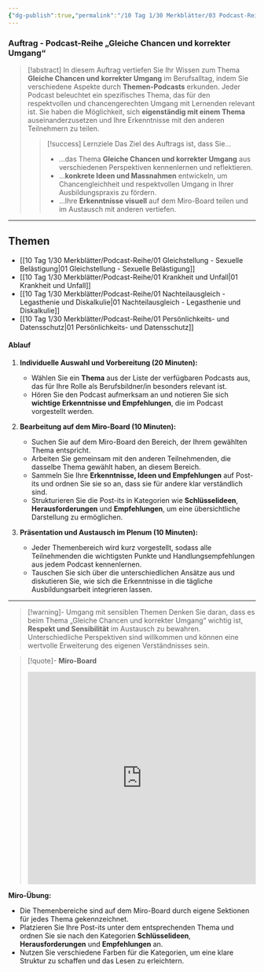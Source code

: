 ```yaml
---
{"dg-publish":true,"permalink":"/10 Tag 1/30 Merkblätter/03 Podcast-Reihe/"}
---
```


### Auftrag - Podcast-Reihe „Gleiche Chancen und korrekter Umgang“ 

>[!abstract] In diesem Auftrag vertiefen Sie Ihr Wissen zum Thema **Gleiche Chancen und korrekter Umgang** im Berufsalltag, indem Sie verschiedene Aspekte durch **Themen-Podcasts** erkunden. Jeder Podcast beleuchtet ein spezifisches Thema, das für den respektvollen und chancengerechten Umgang mit Lernenden relevant ist. Sie haben die Möglichkeit, sich **eigenständig mit einem Thema** auseinanderzusetzen und Ihre Erkenntnisse mit den anderen Teilnehmern zu teilen.  
>
> > [!success] Lernziele
> > Das Ziel des Auftrags ist, dass Sie...
> > * ...das Thema **Gleiche Chancen und korrekter Umgang** aus verschiedenen Perspektiven kennenlernen und reflektieren.
> > * ...**konkrete Ideen und Massnahmen** entwickeln, um Chancengleichheit und respektvollen Umgang in Ihrer Ausbildungspraxis zu fördern.
> > * ...Ihre **Erkenntnisse visuell** auf dem Miro-Board teilen und im Austausch mit anderen vertiefen.

---
## Themen
- [[10 Tag 1/30 Merkblätter/Podcast-Reihe/01 Gleichstellung - Sexuelle Belästigung\|01 Gleichstellung - Sexuelle Belästigung]]
- [[10 Tag 1/30 Merkblätter/Podcast-Reihe/01 Krankheit und Unfall\|01 Krankheit und Unfall]]
- [[10 Tag 1/30 Merkblätter/Podcast-Reihe/01 Nachteilausgleich - Legasthenie und Diskalkulie\|01 Nachteilausgleich - Legasthenie und Diskalkulie]]
- [[10 Tag 1/30 Merkblätter/Podcast-Reihe/01 Persönlichkeits- und Datensschutz\|01 Persönlichkeits- und Datensschutz]]

#### Ablauf

1. **Individuelle Auswahl und Vorbereitung (20 Minuten):**
   - Wählen Sie ein **Thema** aus der Liste der verfügbaren Podcasts aus, das für Ihre Rolle als Berufsbildner/in besonders relevant ist.
   - Hören Sie den Podcast aufmerksam an und notieren Sie sich **wichtige Erkenntnisse und Empfehlungen**, die im Podcast vorgestellt werden.
   
2. **Bearbeitung auf dem Miro-Board (10 Minuten):**
   - Suchen Sie auf dem Miro-Board den Bereich, der Ihrem gewählten Thema entspricht.
   - Arbeiten Sie gemeinsam mit den anderen Teilnehmenden, die dasselbe Thema gewählt haben, an diesem Bereich.
   - Sammeln Sie Ihre **Erkenntnisse, Ideen und Empfehlungen** auf Post-its und ordnen Sie sie so an, dass sie für andere klar verständlich sind.
   - Strukturieren Sie die Post-its in Kategorien wie **Schlüsselideen**, **Herausforderungen** und **Empfehlungen**, um eine übersichtliche Darstellung zu ermöglichen.

3. **Präsentation und Austausch im Plenum (10 Minuten):**
   - Jeder Themenbereich wird kurz vorgestellt, sodass alle Teilnehmenden die wichtigsten Punkte und Handlungsempfehlungen aus jedem Podcast kennenlernen.
   - Tauschen Sie sich über die unterschiedlichen Ansätze aus und diskutieren Sie, wie sich die Erkenntnisse in die tägliche Ausbildungsarbeit integrieren lassen.

---

>[!warning]- Umgang mit sensiblen Themen
>Denken Sie daran, dass es beim Thema „Gleiche Chancen und korrekter Umgang“ wichtig ist, **Respekt und Sensibilität** im Austausch zu bewahren. Unterschiedliche Perspektiven sind willkommen und können eine wertvolle Erweiterung des eigenen Verständnisses sein.

> [!quote]- **Miro-Board**
> <iframe width="100%" height="432" src="https://miro.com/app/live-embed/uXjVLKN6QrM=/?moveToViewport=-7076,-5840,14566,7810&embedId=687871178949" frameborder="0" scrolling="no" allow="fullscreen; clipboard-read; clipboard-write" allowfullscreen></iframe>

**Miro-Übung:**  
- Die Themenbereiche sind auf dem Miro-Board durch eigene Sektionen für jedes Thema gekennzeichnet.
- Platzieren Sie Ihre Post-its unter dem entsprechenden Thema und ordnen Sie sie nach den Kategorien **Schlüsselideen**, **Herausforderungen** und **Empfehlungen** an.
- Nutzen Sie verschiedene Farben für die Kategorien, um eine klare Struktur zu schaffen und das Lesen zu erleichtern.